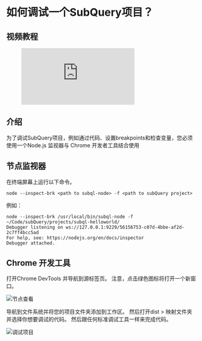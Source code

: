 # 如何调试一个SubQuery项目？

## 视频教程

<figure class="video_container">
  <iframe src="https://www.youtube.com/embed/6NlaO-YN2q4" frameborder="0" allowfullscreen="true"></iframe>
</figure>

## 介绍

为了调试SubQuery项目，例如通过代码、设置breakpoints和检查变量，您必须使用一个Node.js 监视器与 Chrome 开发者工具结合使用

## 节点监视器

在终端屏幕上运行以下命令。

```shell
node --inspect-brk <path to subql-node> -f <path to subQuery project>
```

例如：
```shell
node --inspect-brk /usr/local/bin/subql-node -f ~/Code/subQuery/projects/subql-helloworld/
Debugger listening on ws://127.0.0.1:9229/56156753-c07d-4bbe-af2d-2c7ff4bcc5ad
For help, see: https://nodejs.org/en/docs/inspector
Debugger attached.
```

## Chrome 开发工具

打开Chrome DevTools 并导航到源标签页。 注意，点击绿色图标将打开一个新窗口。

![节点查看](/assets/img/node_inspect.png)

导航到文件系统并将您的项目文件夹添加到工作区。 然后打开dist > 映射文件夹并选择你想要调试的代码。 然后跟任何标准调试工具一样来完成代码。

![调试项目](/assets/img/debugging_projects.png)
